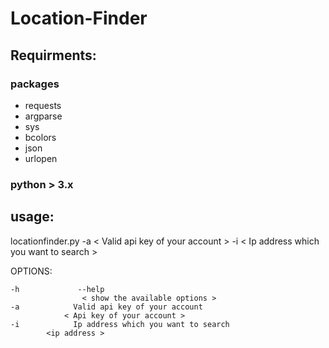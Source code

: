 # Location-Finder


## Requirments:

### packages 

- requests
- argparse
- sys
- bcolors
- json
- urlopen

### python > 3.x 

## usage: 

locationfinder.py  -a < Valid api key of your account > -i < Ip address which you want to search >


OPTIONS: 

```
-h             --help    
             	< show the available options >
-a            Valid api key of your account
    		< Api key of your account >
-i            Ip address which you want to search
		<ip address >	
```
